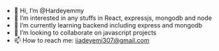- 👋 Hi, I’m @Hardeyemmy
- 👀 I’m interested in any stuffs in React, expressjs, mongodb and node
- 🌱 I’m currently learning backend including express and mongodb
- 💞️ I’m looking to collaborate on javascript projects
- 📫 How to reach me: iiadeyemi307@gmail.com 

<!---
Hardeyemmy/Hardeyemmy is a ✨ special ✨ repository because its `README.md` (this file) appears on your GitHub profile.
You can click the Preview link to take a look at your changes.
--->
